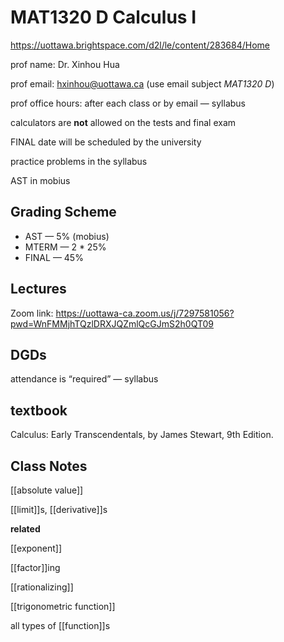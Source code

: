 # MAT1320 D Calculus I

<https://uottawa.brightspace.com/d2l/le/content/283684/Home>

prof name: Dr. Xinhou Hua

prof email: <hxinhou@uottawa.ca> (use email subject _MAT1320 D_)

prof office hours: after each class or by email &mdash; syllabus

calculators are **not** allowed on the tests and final exam

FINAL date will be scheduled by the university

practice problems in the syllabus

AST in mobius

## Grading Scheme

- AST &mdash; 5% (mobius)
- MTERM &mdash; 2 \* 25%
- FINAL &mdash; 45%

## Lectures

Zoom link: <https://uottawa-ca.zoom.us/j/7297581056?pwd=WnFMMjhTQzlDRXJQZmlQcGJmS2h0QT09>

## DGDs

attendance is “required” &mdash; syllabus

## textbook

Calculus: Early Transcendentals, by James Stewart, 9th Edition.

## Class Notes

[[absolute value]]

[[limit]]s, [[derivative]]s

**related**

[[exponent]]

[[factor]]ing

[[rationalizing]]

[[trigonometric function]]

all types of [[function]]s

